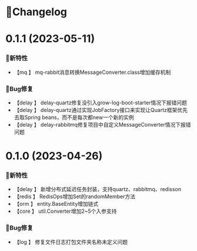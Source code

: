 # 🚀Changelog

# 0.1.1 (2023-05-11)

### 🐣新特性
* 【mq    】      mq-rabbit消息转换MessageConverter.class增加缓存机制

### 🐞Bug修复
* 【delay 】      delay-quartz修复没引入grow-log-boot-starter情况下报错问题
* 【delay 】      delay-quartz通过实现JobFactory接口来实现让Quartz框架优先去取Spring beans，而不是每次都new一个新的实例
* 【delay 】      delay-rabbitmq修复项目中自定义MessageConverter情况下报错问题

# 0.1.0 (2023-04-26)

### 🐣新特性
* 【delay 】      新增分布式延迟任务封装，支持quartz、rabbitmq、redisson
* 【redis 】      RedisOps增加Set的randomMember方法
* 【orm   】      entity.BaseEntity增加链式
* 【core  】      util.Converter增加2~5个入参支持

### 🐞Bug修复
* 【log   】      修复文件日志打包文件夹名称未定义问题

